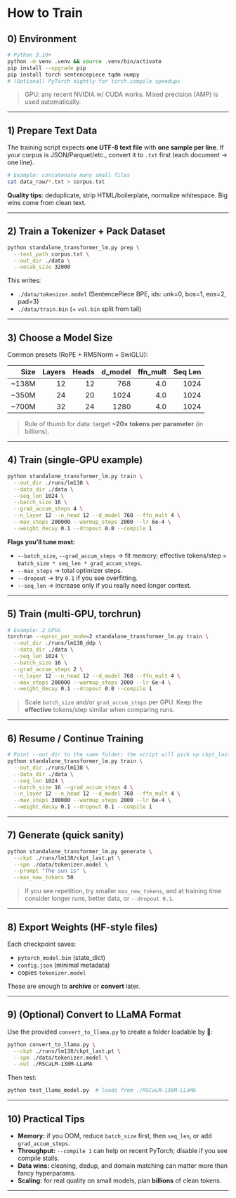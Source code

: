 # How to Train

## 0) Environment

```bash
# Python 3.10+
python -m venv .venv && source .venv/bin/activate
pip install --upgrade pip
pip install torch sentencepiece tqdm numpy
# (Optional) PyTorch nightly for torch.compile speedups
```

> GPU: any recent NVIDIA w/ CUDA works. Mixed precision (AMP) is used automatically.

---

## 1) Prepare Text Data

The training script expects **one UTF-8 text file** with **one sample per line**.
If your corpus is JSON/Parquet/etc., convert it to `.txt` first (each document → one line).

```bash
# Example: concatenate many small files
cat data_raw/*.txt > corpus.txt
```

**Quality tips**: deduplicate, strip HTML/boilerplate, normalize whitespace.
Big wins come from clean text.

---

## 2) Train a Tokenizer + Pack Dataset

```bash
python standalone_transformer_lm.py prep \
  --text_path corpus.txt \
  --out_dir ./data \
  --vocab_size 32000
```

This writes:

* `./data/tokenizer.model` (SentencePiece BPE, ids: unk=0, bos=1, eos=2, pad=3)
* `./data/train.bin` (+ `val.bin` split from tail)

---

## 3) Choose a Model Size

Common presets (RoPE + RMSNorm + SwiGLU):

|   Size | Layers | Heads | d\_model | ffn\_mult | Seq Len |
| -----: | -----: | ----: | -------: | --------: | ------: |
| \~138M |     12 |    12 |      768 |       4.0 |    1024 |
| \~350M |     24 |    20 |     1024 |       4.0 |    1024 |
| \~700M |     32 |    24 |     1280 |       4.0 |    1024 |

> Rule of thumb for data: target **\~20× tokens per parameter** (in billions).

---

## 4) Train (single-GPU example)

```bash
python standalone_transformer_lm.py train \
  --out_dir ./runs/lm138 \
  --data_dir ./data \
  --seq_len 1024 \
  --batch_size 16 \
  --grad_accum_steps 4 \
  --n_layer 12 --n_head 12 --d_model 768 --ffn_mult 4 \
  --max_steps 200000 --warmup_steps 2000 --lr 6e-4 \
  --weight_decay 0.1 --dropout 0.0 --compile 1
```

**Flags you’ll tune most:**

* `--batch_size`, `--grad_accum_steps` → fit memory; effective tokens/step = `batch_size * seq_len * grad_accum_steps`.
* `--max_steps` → total optimizer steps.
* `--dropout` → try `0.1` if you see overfitting.
* `--seq_len` → increase only if you really need longer context.

---

## 5) Train (multi-GPU, torchrun)

```bash
# Example: 2 GPUs
torchrun --nproc_per_node=2 standalone_transformer_lm.py train \
  --out_dir ./runs/lm138_ddp \
  --data_dir ./data \
  --seq_len 1024 \
  --batch_size 16 \
  --grad_accum_steps 2 \
  --n_layer 12 --n_head 12 --d_model 768 --ffn_mult 4 \
  --max_steps 200000 --warmup_steps 2000 --lr 6e-4 \
  --weight_decay 0.1 --dropout 0.0 --compile 1
```

> Scale `batch_size` and/or `grad_accum_steps` per GPU. Keep the **effective** tokens/step similar when comparing runs.

---

## 6) Resume / Continue Training

```bash
# Point --out_dir to the same folder; the script will pick up ckpt_last.pt
python standalone_transformer_lm.py train \
  --out_dir ./runs/lm138 \
  --data_dir ./data \
  --seq_len 1024 \
  --batch_size 16 --grad_accum_steps 4 \
  --n_layer 12 --n_head 12 --d_model 768 --ffn_mult 4 \
  --max_steps 300000 --warmup_steps 2000 --lr 6e-4 \
  --weight_decay 0.1 --dropout 0.1 --compile 1
```

---

## 7) Generate (quick sanity)

```bash
python standalone_transformer_lm.py generate \
  --ckpt ./runs/lm138/ckpt_last.pt \
  --spm ./data/tokenizer.model \
  --prompt "The sun is" \
  --max_new_tokens 50
```

> If you see repetition, try smaller `max_new_tokens`, and at training time consider longer runs, better data, or `--dropout 0.1`.

---

## 8) Export Weights (HF-style files)

Each checkpoint saves:

* `pytorch_model.bin` (state\_dict)
* `config.json` (minimal metadata)
* copies `tokenizer.model`

These are enough to **archive** or **convert** later.

---

## 9) (Optional) Convert to LLaMA Format

Use the provided `convert_to_llama.py` to create a folder loadable by 🤗:

```bash
python convert_to_llama.py \
  --ckpt ./runs/lm138/ckpt_last.pt \
  --spm ./data/tokenizer.model \
  --out ./RSCaLM-138M-LLaMA
```

Then test:

```bash
python test_llama_model.py  # loads from ./RSCaLM-138M-LLaMA
```

---

## 10) Practical Tips

* **Memory:** if you OOM, reduce `batch_size` first, then `seq_len`, or add `grad_accum_steps`.
* **Throughput:** `--compile 1` can help on recent PyTorch; disable if you see compile stalls.
* **Data wins:** cleaning, dedup, and domain matching can matter more than fancy hyperparams.
* **Scaling:** for real quality on small models, plan **billions** of clean tokens.

---

